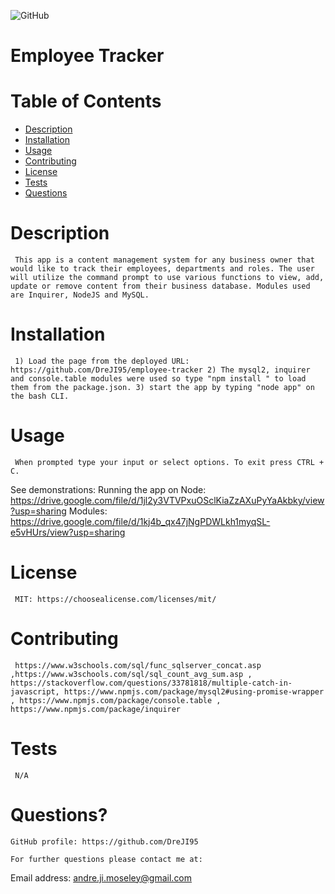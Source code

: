   ![GitHub](https://img.shields.io/badge/license-MIT-blue)
  

  # Employee Tracker

  # Table of Contents
  * [Description](#description)
  * [Installation](#installation)
  * [Usage](#usage)
  * [Contributing](#contributing)
  * [License](#license)
  * [Tests](#tests)
  * [Questions](#questions?)

  # Description
     This app is a content management system for any business owner that would like to track their employees, departments and roles. The user will utilize the command prompt to use various functions to view, add, update or remove content from their business database. Modules used are Inquirer, NodeJS and MySQL.

  # Installation 
     1) Load the page from the deployed URL: https://github.com/DreJI95/employee-tracker 2) The mysql2, inquirer and console.table modules were used so type "npm install " to load them from the package.json. 3) start the app by typing "node app" on the bash CLI.

  # Usage 
     When prompted type your input or select options. To exit press CTRL + C. 
   See demonstrations: 
   Running the app on Node: https://drive.google.com/file/d/1jl2y3VTVPxuOSclKiaZzAXuPyYaAkbky/view?usp=sharing
   Modules: https://drive.google.com/file/d/1kj4b_qx47jNgPDWLkh1myqSL-e5vHUrs/view?usp=sharing

   # License
     MIT: https://choosealicense.com/licenses/mit/

  # Contributing
     https://www.w3schools.com/sql/func_sqlserver_concat.asp ,https://www.w3schools.com/sql/sql_count_avg_sum.asp , https://stackoverflow.com/questions/33781818/multiple-catch-in-javascript, https://www.npmjs.com/package/mysql2#using-promise-wrapper , https://www.npmjs.com/package/console.table , https://www.npmjs.com/package/inquirer

  # Tests
     N/A

  # Questions?

    GitHub profile: https://github.com/DreJI95
     
    For further questions please contact me at:

  Email address: andre.ji.moseley@gmail.com
